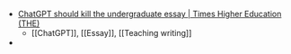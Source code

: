 - [ChatGPT should kill the undergraduate essay | Times Higher Education (THE)](https://www.timeshighereducation.com/blog/thank-you-chatgpt-exposing-banality-undergraduate-essays)
	- [[ChatGPT]], [[Essay]], [[Teaching writing]]
-